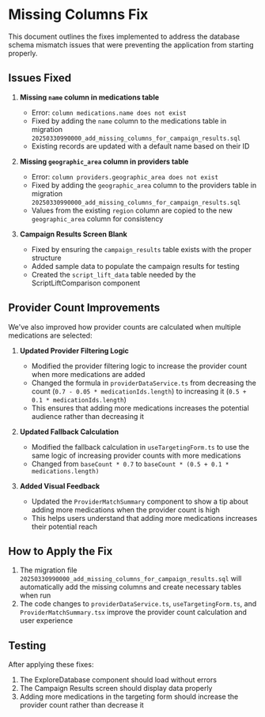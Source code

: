 # Missing Columns Fix

This document outlines the fixes implemented to address the database schema mismatch issues that were preventing the application from starting properly.

## Issues Fixed

1. **Missing `name` column in medications table**
   - Error: `column medications.name does not exist`
   - Fixed by adding the `name` column to the medications table in migration `20250330990000_add_missing_columns_for_campaign_results.sql`
   - Existing records are updated with a default name based on their ID

2. **Missing `geographic_area` column in providers table**
   - Error: `column providers.geographic_area does not exist`
   - Fixed by adding the `geographic_area` column to the providers table in migration `20250330990000_add_missing_columns_for_campaign_results.sql`
   - Values from the existing `region` column are copied to the new `geographic_area` column for consistency

3. **Campaign Results Screen Blank**
   - Fixed by ensuring the `campaign_results` table exists with the proper structure
   - Added sample data to populate the campaign results for testing
   - Created the `script_lift_data` table needed by the ScriptLiftComparison component

## Provider Count Improvements

We've also improved how provider counts are calculated when multiple medications are selected:

1. **Updated Provider Filtering Logic**
   - Modified the provider filtering logic to increase the provider count when more medications are added
   - Changed the formula in `providerDataService.ts` from decreasing the count (`0.7 - 0.05 * medicationIds.length`) to increasing it (`0.5 + 0.1 * medicationIds.length`)
   - This ensures that adding more medications increases the potential audience rather than decreasing it

2. **Updated Fallback Calculation**
   - Modified the fallback calculation in `useTargetingForm.ts` to use the same logic of increasing provider counts with more medications
   - Changed from `baseCount * 0.7` to `baseCount * (0.5 + 0.1 * medications.length)`

3. **Added Visual Feedback**
   - Updated the `ProviderMatchSummary` component to show a tip about adding more medications when the provider count is high
   - This helps users understand that adding more medications increases their potential reach

## How to Apply the Fix

1. The migration file `20250330990000_add_missing_columns_for_campaign_results.sql` will automatically add the missing columns and create necessary tables when run
2. The code changes to `providerDataService.ts`, `useTargetingForm.ts`, and `ProviderMatchSummary.tsx` improve the provider count calculation and user experience

## Testing

After applying these fixes:

1. The ExploreDatabase component should load without errors
2. The Campaign Results screen should display data properly
3. Adding more medications in the targeting form should increase the provider count rather than decrease it
